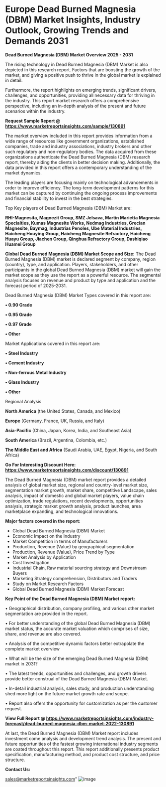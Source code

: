 # Europe Dead Burned Magnesia (DBM) Market Insights, Industry Outlook, Growing Trends and Demands 2031

<Strong> Dead Burned Magnesia (DBM) Market Overview 2025 - 2031</strong>

The rising technology in Dead Burned Magnesia (DBM) Market is also depicted in this research report. Factors that are boosting the growth of the market, and giving a positive push to thrive in the global market is explained in detail.

Furthermore, the report highlights on emerging trends, significant drivers, challenges, and opportunities, providing all necessary data for thriving in the industry. This report market research offers a comprehensive perspective, including an in-depth analysis of the present and future scenarios within the industry.

<strong>Request Sample Report @ <a href=https://www.marketreportsinsights.com/sample/130891>https://www.marketreportsinsights.com/sample/130891</a></strong>

The market overview included in this report provides information from a wide range of resources like government organizations, established companies, trade and industry associations, industry brokers and other such regulatory and non-regulatory bodies. The data acquired from these organizations authenticate the Dead Burned Magnesia (DBM) research report, thereby aiding the clients in better decision making. Additionally, the data provided in this report offers a contemporary understanding of the market dynamics.

The leading players are focusing mainly on technological advancements in order to improve efficiency. The long-term development patterns for this market can be captured by continuing the ongoing process improvements and financial stability to invest in the best strategies.

Top Key players of Dead Burned Magnesia (DBM) Market are:

<strong>RHI-Magnesita, Magnezit Group, SMZ Jelsava, Martin Marietta Magnesia Specialties, Kumas Magnesite Works, Nedmag Industries, Grecian Magnesite, Baymag, Industrias Penoles, Ube Material Industries, Haicheng Houying Group, Haicheng Magnesite Refractory, Haicheng Huayu Group, Jiachen Group, Qinghua Refractory Group, Dashiqiao Huamei Group</strong>

<strong><b>Global Dead Burned Magnesia (DBM) Market Scope and Size:</b></strong>
The Dead Burned Magnesia (DBM) market is declared segment by company, region (country), type, and application. Players, stakeholders, and other participants in the global Dead Burned Magnesia (DBM) market will gain the market scope as they use the report as a powerful resource. The segmental analysis focuses on revenue and product by type and application and the forecast period of 2025-2031.

Dead Burned Magnesia (DBM) Market Types covered in this report are:

<strong>• 0.90 Grade

• 0.95 Grade

• 0.97 Grade

• Other</strong>

Market Applications covered in this report are:

<strong>• Steel Industry

• Cement Industry

• Non-ferrous Metal Industry

• Glass Industry

• Other</strong> 

Regional Analysis

<strong>North America</strong> (the United States, Canada, and Mexico)

<strong>Europe</strong> (Germany, France, UK, Russia, and Italy)

<strong>Asia-Pacific</strong> (China, Japan, Korea, India, and Southeast Asia)

<strong>South America</strong> (Brazil, Argentina, Colombia, etc.)

<strong>The Middle East and Africa</strong> (Saudi Arabia, UAE, Egypt, Nigeria, and South Africa)

<strong>Go For Interesting Discount Here: <a href=https://www.marketreportsinsights.com/discount/130891>https://www.marketreportsinsights.com/discount/130891</a></strong>

The Dead Burned Magnesia (DBM) market report provides a detailed analysis of global market size, regional and country-level market size, segmentation market growth, market share, competitive Landscape, sales analysis, impact of domestic and global market players, value chain optimization, trade regulations, recent developments, opportunities analysis, strategic market growth analysis, product launches, area marketplace expanding, and technological innovations.

<strong><b>Major factors covered in the report:</b></strong>
<ul>
  <li>Global Dead Burned Magnesia (DBM) Market </li>
  <li>Economic Impact on the Industry</li>
  <li>Market Competition in terms of Manufacturers</li>
  <li>Production, Revenue (Value) by geographical segmentation</li>
  <li>Production, Revenue (Value), Price Trend by Type</li>
  <li>Market Analysis by Application</li>
  <li>Cost Investigation</li>
  <li>Industrial Chain, Raw material sourcing strategy and Downstream Buyers</li>
  <li>Marketing Strategy comprehension, Distributors and Traders</li>
  <li>Study on Market Research Factors</li>
  <li>Global Dead Burned Magnesia (DBM) Market Forecast</li>
</ul>

<strong><b>Key Point of the Dead Burned Magnesia (DBM) Market report:</b></strong>

• Geographical distribution, company profiling, and various other market segmentation are provided in the report.

• For better understanding of the global Dead Burned Magnesia (DBM) market status, the accurate market valuation which comprises of size, share, and revenue are also covered.

• Analysis of the competitive dynamic factors better extrapolate the complete market overview

• What will be the size of the emerging Dead Burned Magnesia (DBM) market in 2031?

• The latest trends, opportunities and challenges, and growth drivers provide better construal of the Dead Burned Magnesia (DBM) Market.

• In-detail industrial analysis, sales study, and production understanding shed more light on the future market growth rate and scope.

• Report also offers the opportunity for customization as per the customer request.

<strong><b>View Full Report @ <a href=https://www.marketreportsinsights.com/industry-forecast/dead-burned-magnesia-dbm-market-2022-130891>https://www.marketreportsinsights.com/industry-forecast/dead-burned-magnesia-dbm-market-2022-130891</a></b></strong>


At last, the Dead Burned Magnesia (DBM) Market report includes investment come analysis and development trend analysis. The present and future opportunities of the fastest growing international industry segments are coated throughout this report. This report additionally presents product specification, manufacturing method, and product cost structure, and price structure.

<strong>Contact Us:</strong>

sales@marketreportsinsights.com"
![image](https://github.com/user-attachments/assets/845213db-c541-4836-8c90-e16dc8f85f9b)

